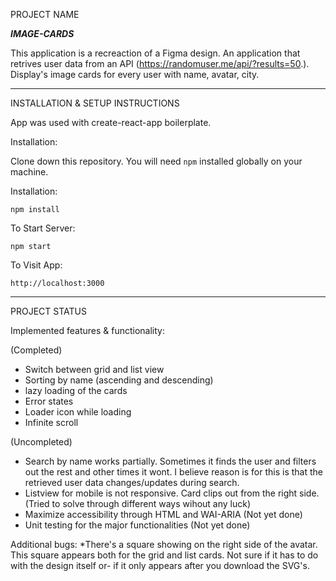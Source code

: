 PROJECT NAME

***IMAGE-CARDS***

This application is a recreaction of a Figma design. An application that retrives user data from an API (https://randomuser.me/api/?results=50.).
Display's image cards for every user with name, avatar, city.

***************************************************************

INSTALLATION & SETUP INSTRUCTIONS 

App was used with create-react-app boilerplate. 

Installation:

Clone down this repository. You will need `npm` installed globally on your machine.

Installation:

`npm install`

To Start Server:

`npm start`

To Visit App:

`http://localhost:3000` 

***************************************************************

PROJECT STATUS

Implemented features & functionality: 

(Completed)
* Switch between grid and list view
* Sorting by name (ascending and descending) 
* lazy loading of the cards
* Error states
* Loader icon while loading
* Infinite scroll

(Uncompleted)
* Search by name works partially. Sometimes it finds the user and filters out the rest and other times it wont.
  I believe reason is for this is that the retrieved user data changes/updates during search.
* Listview for mobile is not responsive. Card clips out from the right side. (Tried to solve through different ways wihout any luck)
* Maximize accessibility through HTML and WAI-ARIA (Not yet done)
* Unit testing for the major functionalities (Not yet done)

Additional bugs: 
*There's a square showing on the right side of the avatar. This square appears both for the grid and list cards. Not sure if it has to do with the design itself or-
 if it only appears after you download the SVG's.  
